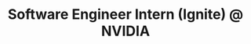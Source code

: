 ---
title: "Software Engineer Intern (Ignite) @ NVIDIA"
logo: "/images/companies/nvidia_logo.svg"
description: "Sped up offline data validation by 73% and built database and dashboards to display fleet KPIs."
startDate: "2024-05-28"
endDate: "2024-08-16"
current: false
--- 